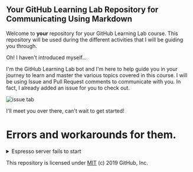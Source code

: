 ## Your GitHub Learning Lab Repository for Communicating Using Markdown

Welcome to **your** repository for your GitHub Learning Lab course. This repository will be used during the different activities that I will be guiding you through.

Oh! I haven't introduced myself...

I'm the GitHub Learning Lab bot and I'm here to help guide you in your journey to learn and master the various topics covered in this course. I will be using Issue and Pull Request comments to communicate with you. In fact, I already added an issue for you to check out.

![issue tab](https://lab.github.com/public/images/issue_tab.png)

I'll meet you over there, can't wait to get started!

# Errors and workarounds for them.
<details>
  <summary>Espresso server fails to start</summary>
  
  ## Run `rebuildEspresso`
  1. Add `rebuildEspresso: "true"` to capabilities.
  2. Run test.
</details>

This repository is licensed under [MIT](../LICENSE) (c) 2019 GitHub, Inc.
